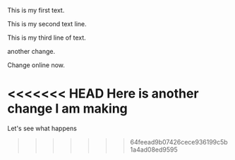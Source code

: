 This is my first text.

This is my second text line.

This is my third line of text.

another change.

Change online now.

<<<<<<< HEAD
Here is another change I am making
=======
Let's see what happens
>>>>>>> 64feead9b07426cece936199c5b1a4ad08ed9595
